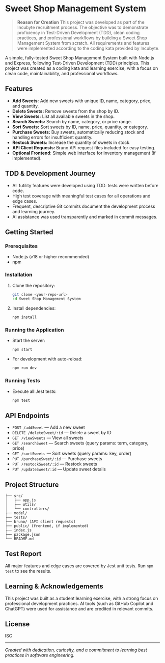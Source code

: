 # Sweet Shop Management System

> **Reason for Creation**
> This project was developed as part of the Incubyte recruitment process. The objective was to demonstrate proficiency in Test-Driven Development (TDD), clean coding practices, and professional workflows by building a Sweet Shop Management System from scratch. All requirements and features were implemented according to the coding kata provided by Incubyte.

A simple, fully-tested Sweet Shop Management System built with Node.js and Express, following Test-Driven Development (TDD) principles. This project was created as a coding kata and learning exercise, with a focus on clean code, maintainability, and professional workflows.

## Features
- **Add Sweets:** Add new sweets with unique ID, name, category, price, and quantity.
- **Delete Sweets:** Remove sweets from the shop by ID.
- **View Sweets:** List all available sweets in the shop.
- **Search Sweets:** Search by name, category, or price range.
- **Sort Sweets:** Sort sweets by ID, name, price, quantity, or category.
- **Purchase Sweets:** Buy sweets, automatically reducing stock and handling errors for insufficient quantity.
- **Restock Sweets:** Increase the quantity of sweets in stock.
- **API Client Requests:** Bruno API request files included for easy testing.
- **Optional Frontend:** Simple web interface for inventory management (if implemented).

## TDD & Development Journey
- All futility features were developed using TDD: tests were written before code.
- High test coverage with meaningful test cases for all operations and edge cases.
- Frequent, descriptive Git commits document the development process and learning journey.
- AI assistance was used transparently and marked in commit messages.

## Getting Started

### Prerequisites
- Node.js (v18 or higher recommended)
- npm

### Installation
1. Clone the repository:
   ```bash
   git clone <your-repo-url>
   cd Sweet Shop Management System
   ```
2. Install dependencies:
   ```bash
   npm install
   ```

### Running the Application
- Start the server:
  ```bash
  npm start
  ```
- For development with auto-reload:
  ```bash
  npm run dev
  ```

### Running Tests
- Execute all Jest tests:
  ```bash
  npm test
  ```

## API Endpoints
- `POST /addSweet` — Add a new sweet
- `DELETE /deleteSweet/:id` — Delete a sweet by ID
- `GET /viewSweets` — View all sweets
- `GET /searchSweet` — Search sweets (query params: term, category, price)
- `GET /sortSweets` — Sort sweets (query params: key, order)
- `PUT /purchaseSweet/:id` — Purchase sweets
- `PUT /restockSweet/:id` — Restock sweets
- `PUT /updateSweet/:id` — Update sweet details

## Project Structure
```
├── src/
│   ├── app.js
│   ├── utils/
│   └── controllers/
├── model/
├── tests/
├── bruno/ (API client requests)
├── public/ (frontend, if implemented)
├── index.js
├── package.json
└── README.md
```

## Test Report
All major features and edge cases are covered by Jest unit tests. Run `npm test` to see the results.

## Learning & Acknowledgements
This project was built as a student learning exercise, with a strong focus on professional development practices. AI tools (such as GitHub Copilot and ChatGPT) were used for assistance and are credited in relevant commits.

## License
ISC

---

*Created with dedication, curiosity, and a commitment to learning best practices in software engineering.*

